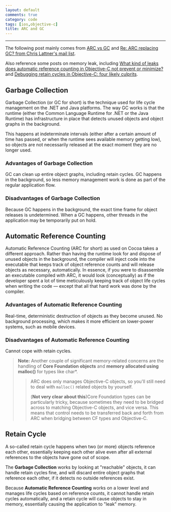 ```yaml
---
layout: default
comments: true
category: code
tags: [ios,objective-c]
title: ARC and GC
---
```

---

The following post mainly comes from [ARC vs GC](http://docs.elementscompiler.com/Concepts/ARCvsGC/) and [Re: ARC replacing GC? from Chris Lattner's mail list](http://lists.apple.com/archives/objc-language/2011/Jun/msg00013.html).

Also reference some posts on memory leak, including [What kind of leaks does automatic reference counting in Objective-C not prevent or minimize?](http://stackoverflow.com/questions/6260256/what-kind-of-leaks-does-automatic-reference-counting-in-objective-c-not-prevent/6388601#6388601) and [Debugging retain cycles in Objective-C: four likely culprits](http://www.reigndesign.com/blog/debugging-retain-cycles-in-objective-c-four-likely-culprits/).

## Garbage Collection
Garbage Collection (or GC for short) is the technique used for life cycle management on the .NET and Java platforms. The way GC works is that the runtime (either the Common Language Runtime for .NET or the Java Runtime) has infrastructure in place that detects unused objects and object graphs in the background.

This happens at indeterminate intervals (either after a certain amount of time has passed, or when the runtime sees available memory getting low), so objects are not necessarily released at the exact moment they are no longer used.

### Advantages of Garbage Collection
GC can clean up entire object graphs, including retain cycles.
GC happens in the background, so less memory management work is done as part of the regular application flow.
### Disadvantages of Garbage Collection
Because GC happens in the background, the exact time frame for object releases is undetermined.
When a GC happens, other threads in the application may be temporarily put on hold.
## Automatic Reference Counting
Automatic Reference Counting (ARC for short) as used on Cocoa takes a different approach. Rather than having the runtime look for and dispose of unused objects in the background, the compiler will inject code into the executable that keeps track of object reference counts and will release objects as necessary, automatically. In essence, if you were to disassemble an executable compiled with ARC, it would look (conceptually) as if the developer spent a lot of time meticulously keeping track of object life cycles when writing the code — except that all that hard work was done by the compiler.

### Advantages of Automatic Reference Counting
Real-time, deterministic destruction of objects as they become unused.
No background processing, which makes it more efficient on lower-power systems, such as mobile devices.
### Disadvantages of Automatic Reference Counting
Cannot cope with retain cycles.

> **Note:** Another couple of significant memory-related concerns are the handling of **Core Foundation objects** and **memory allocated using malloc()** for types like char*. 
> >ARC does only manages Objective-C objects, so you'll still need to deal with `malloc()` related objects by yourself. 
> >
> > (**Not very clear about this**)Core Foundation types can be particularly tricky, because sometimes they need to be bridged across to matching Objective-C objects, and vice versa. This means that control needs to be transferred back and forth from ARC when bridging between CF types and Objective-C. 

## Retain Cycle

A so-called retain cycle happens when two (or more) objects reference each other, essentially keeping each other alive even after all external references to the objects have gone out of scope. 

The **Garbage Collection** works by looking at "reachable" objects, it can handle retain cycles fine, and will discard entire object graphs that reference each other, if it detects no outside references exist.

Because **Automatic Reference Counting** works on a lower level and manages life cycles based on reference counts, it cannot handle retain cycles automatically, and a retain cycle will cause objects to stay in memory, essentially causing the application to "leak" memory.

